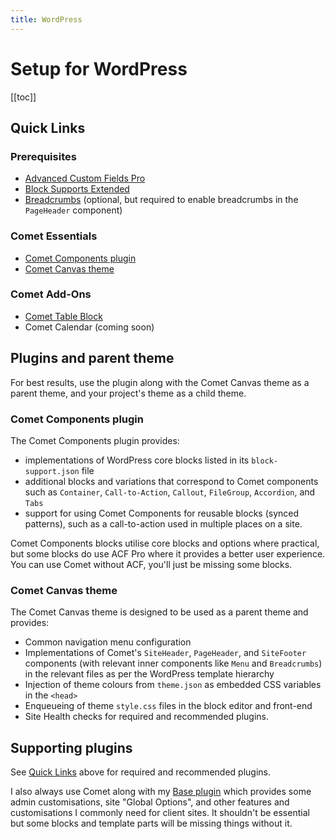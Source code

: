 ```yaml
---
title: WordPress
---
```


# Setup for WordPress

[[toc]]

## Quick Links

### Prerequisites

- [Advanced Custom Fields Pro](https://www.advancedcustomfields.com/pro/)
- [Block Supports Extended](https://github.com/humanmade/block-supports-extended)
- [Breadcrumbs](https://github.com/doubleedesign/doublee-breadcrumbs) (optional, but required to enable breadcrumbs in the `PageHeader` component)

### Comet Essentials

- [Comet Components plugin](https://github.com/doubleedesign/comet-components/tree/master/packages/comet-plugin)
- [Comet Canvas theme](https://github.com/doubleedesign/comet-components/tree/master/packages/comet-canvas)

### Comet Add-Ons

- [Comet Table Block](https://github.com/doubleedesign/comet-table-block)
- Comet Calendar (coming soon)

## Plugins and parent theme

For best results, use the plugin along with the Comet Canvas theme as a parent theme, and your project's theme as a child theme.

### Comet Components plugin

The Comet Components plugin provides:

- implementations of WordPress core blocks listed in its `block-support.json` file
- additional blocks and variations that correspond to Comet components such as `Container`, `Call-to-Action`, `Callout`,  `FileGroup`, `Accordion`, and `Tabs`
- support for using Comet Components for reusable blocks (synced patterns), such as a call-to-action used in multiple  places on a site.

Comet Components blocks utilise core blocks and options where practical, but some blocks do use ACF Pro where it provides a better user experience. You can use Comet without ACF, you'll just be missing some blocks.

### Comet Canvas theme

The Comet Canvas theme is designed to be used as a parent theme and provides:

- Common navigation menu configuration
- Implementations of Comet's `SiteHeader`, `PageHeader`, and `SiteFooter` components (with relevant inner components  like `Menu` and `Breadcrumbs`) in the relevant files as per the WordPress template hierarchy
- Injection of theme colours from `theme.json` as embedded CSS variables in the `<head>`
- Enqueueing of theme `style.css` files in the block editor and front-end
- Site Health checks for required and recommended plugins.

## Supporting plugins

See [Quick Links](#quick-links) above for required and recommended plugins.

I also always use Comet along with my [Base plugin](https://github.com/doubleedesign/doublee-base-plugin) which provides some admin customisations, site "Global Options", and other features and customisations I commonly need for client sites. It shouldn't be essential but some blocks and template parts will be missing things without it.

